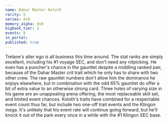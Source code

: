 ```yaml
---
name: Dahar Master Koloth
rarity: 5
series: ds9
memory_alpha: ds9
bigbook_tier: 2
events: 8
in_portal:
published: true
---
```


Trelane's alter ego is all business this time around. The stat ranks are simply excellent, including his #1 voyage SEC, and don't need any nitpicking. He even has a puncher's chance in the gauntlet despite a middling ranked pair, because of the Dahar Master crit trait which he only has to share with two other crew. The raw gauntlet numbers don't allow him the dominance he enjoys elsewhere, but in combination with the odd 65% gauntlet do offer a bit of extra value to an otherwise strong card. Three holes of varying size in his game are an unappealing arena offering, the most replaceable skill set, and limited event chances. Koloth's traits have combined for a respectable event count thus far, but include two one-off trait events and the Klingon mega. It's unlikely that his event rate will continue going forward, but he'll knock it out of the park every once in a while with the #1 Klingon SEC base.
